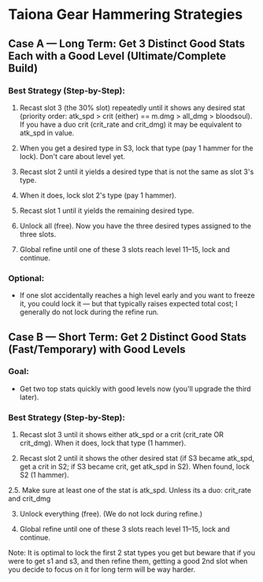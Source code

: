 # Taiona Gear Hammering Strategies

## Case A — Long Term: Get 3 Distinct Good Stats Each with a Good Level (Ultimate/Complete Build)

### Best Strategy (Step-by-Step):

1. Recast slot 3 (the 30% slot) repeatedly until it shows any desired stat (priority order: atk_spd > crit (either) == m.dmg > all_dmg > bloodsoul).
If you have a duo crit (crit_rate and crit_dmg) it may be equivalent to atk_spd in value.

1. When you get a desired type in S3, lock that type (pay 1 hammer for the lock). Don't care about level yet.

2. Recast slot 2 until it yields a desired type that is not the same as slot 3's type.

3. When it does, lock slot 2's type (pay 1 hammer).

4. Recast slot 1 until it yields the remaining desired type.

5. Unlock all (free). Now you have the three desired types assigned to the three slots.

6. Global refine until one of these 3 slots reach level 11–15, lock and continue.

### Optional:
- If one slot accidentally reaches a high level early and you want to freeze it, you could lock it — but that typically raises expected total cost; I generally do not lock during the refine run.

## Case B — Short Term: Get 2 Distinct Good Stats (Fast/Temporary) with Good Levels

### Goal:
- Get two top stats quickly with good levels now (you'll upgrade the third later).

### Best Strategy (Step-by-Step):

1. Recast slot 3 until it shows either atk_spd or a crit (crit_rate OR crit_dmg). When it does, lock that type (1 hammer).

2. Recast slot 2 until it shows the other desired stat (if S3 became atk_spd, get a crit in S2; if S3 became crit, get atk_spd in S2). When found, lock S2 (1 hammer).

2.5. Make sure at least one of the stat is atk_spd. Unless its a duo: crit_rate and crit_dmg

3. Unlock everything (free). (We do not lock during refine.)

4. Global refine until one of these 3 slots reach level 11–15, lock and continue.

Note: It is optimal to lock the first 2 stat types you get but beware that if you were to get s1 and s3, and then refine them, getting a good 2nd slot when you decide to focus on it for long term will be way harder.